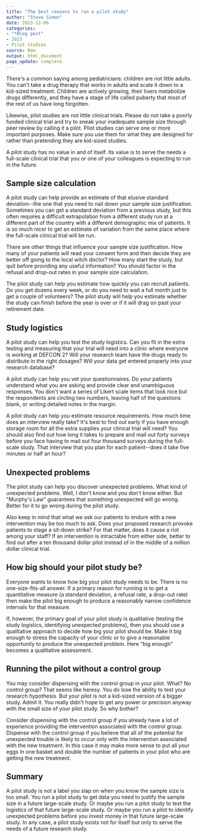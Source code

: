 ```yaml
---
title: "The best reasons to run a pilot study"
author: "Steve Simon"
date: 2023-12-06
categories: 
- "*Blog post"
- 2023 
- Pilot studies
source: New
output: html_document
page_update: complete
---
```


There's a common saying among pediatricians: children are not little adults. You can't take a drug therapy that works in adults and scale it down to a kid-sized treatment. Children are actively growing, their livers metabolize drugs differently, and they have a stage of life called puberty that most of the rest of us have long forgotten.

Likewise, pilot studies are not little clinical trials. Please do not take a poorly funded clinical trial and try to sneak your inadequate sample size through peer review by calling it a pilot. Pilot studies can serve one or more important purposes. Make sure you use them for what they are designed for rather than pretending they are kid-sized studies.

A pilot study has no value in and of itself. Its value is to serve the needs a full-scale clinical trial that you or one of your colleagues is expecting to run in the future.

## Sample size calculation

A pilot study can help provide an estimate of that elusive standard deviation--the one that you need to nail down your sample size justification. Sometimes you can get a standard deviation from a previous study, but this often requires a difficult extrapolation from a different study run at a different part of the country with a different demographic mix of patients. It is so much nicer to get an estimate of variation from the same place where the full-scale clinical trial will be run.

There are other things that influence your sample size justification. How many of your patients will read your consent form and then decide they are better off going to the local witch doctor? How many start the study, but quit before providing any useful information? You should factor in the refusal and drop-out rates in your sample size calculation.

The pilot study can help you estimate how quickly you can recruit patients. Do you get dozens every week, or do you need to wait a full month just to get a couple of volunteers? The pilot study will help you estimate whether the study can finish before the year is over or if it will drag on past your retirement date.

## Study logistics

A pilot study can help you test the study logistics. Can you fit in the extra testing and measuring that your trial will need into a clinic where everyone is working at DEFCON 2? Will your research team have the drugs ready to distribute in the right dosages? Will your data get entered properly into your research database? 

A pilot study can help you vet your questionnaires. Do your patients understand what you are asking and provide clear and unambiguous responses. You don't want a series of Likert scale items that look nice but the respondents are circling two numbers, leaving half of the questions blank, or writing detailed notes in the margin. 

A pilot study can help you estimate resource requirements. How much time does an interview really take? It's best to find out early if you have enough storage room for all the extra supplies your clinical trial will need? You should also find out how long it takes to prepare and mail out forty surveys before you face having to mail out four thousand surveys during the full-scale study. That interview that you plan for each patient--does it take five minutes or half an hour?

## Unexpected problems

The pilot study can help you discover unexpected problems. What kind of unexpected problems. Well, I don't know and you don't know either. But "Murphy's Law" guarantees that something unexpected will go wrong. Better for it to go wrong during the pilot study.

Also keep in mind that what we ask our patients to endure with a new intervention may be too much to ask. Does your proposed research provoke patients to stage a sit-down strike? For that matter, does it cause a riot among your staff? If an intervention is intractable from either side, better to find out after a ten thousand dollar pilot instead of in the middle of a million dollar clinical trial.

## How big should your pilot study be?

Everyone wants to know how big your pilot study needs to be. There is no one-size-fits-all answer. If a primary reason for running is to get a quantitative measure (a standard deviation, a refusal rate, a drop-out rate) then make the pilot big enough to produce a reasonably narrow confidence intervals for that measure.

If, however, the primary goal of your pilot study is qualitative (testing the study logistics, identifying unexpected problems), then you should use a qualitative approach to decide how big your pilot should be. Make it big enough to stress the capacity of your clinic or to give a reasonable opportunity to produce the unexpected problem. Here "big enough" becomes a qualitative assessment.

## Running the pilot without a control group

You may consider dispensing with the control group in your pilot. What? No control group? That seems like heresy. You do lose the ability to test your research hypothesis. But your pilot is not a kid-sized version of a bigger study. Admit it. You really didn't hope to get any power or precision anyway with the small size of your pilot study. So why bother?

Consider dispensing with the control group if you already have a lot of experience providing the intervention associated with the control group. Dispense with the control group if you believe that all of the potential for unexpected trouble is likely to occur only with the intervention associated with the new treatment. In this case it may make more sense to put all your eggs in one basket and double the number of patients in your pilot who are getting the new treatment.

## Summary

A pilot study is not a label you slap on when you know the sample size is too small. You run a pilot study to get data you need to justify the sample size in a future large-scale study. Or maybe you run a pilot study to test the logistics of that future large-scale study. Or maybe you run a pilot to identify unexpected problems before you invest money in that future large-scale study. In any case, a pilot study exists not for itself but only to serve the needs of a future research study.  

